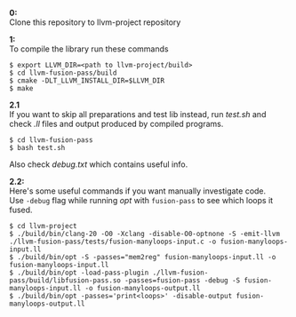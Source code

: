 **0:**\
Clone this repository to llvm-project repository

**1:**\
To compile the library run these commands
```
$ export LLVM_DIR=<path to llvm-project/build>
$ cd llvm-fusion-pass/build
$ cmake -DLT_LLVM_INSTALL_DIR=$LLVM_DIR
$ make
```
**2.1**\
If you want to skip all preparations and test lib instead, run *test.sh* and check *.ll* files and output produced by compiled programs.
```
$ cd llvm-fusion-pass
$ bash test.sh
```
Also check *debug.txt* which contains useful info.

**2.2:**\
Here's some useful commands if you want manually investigate code.\
Use `-debug` flag while running *opt* with `fusion-pass` to see which loops it fused.
```
$ cd llvm-project
$ ./build/bin/clang-20 -O0 -Xclang -disable-O0-optnone -S -emit-llvm ./llvm-fusion-pass/tests/fusion-manyloops-input.c -o fusion-manyloops-input.ll
$ ./build/bin/opt -S -passes="mem2reg" fusion-manyloops-input.ll -o fusion-manyloops-input.ll
$ ./build/bin/opt -load-pass-plugin ./llvm-fusion-pass/build/libfusion-pass.so -passes=fusion-pass -debug -S fusion-manyloops-input.ll -o fusion-manyloops-output.ll
$ ./build/bin/opt -passes='print<loops>' -disable-output fusion-manyloops-output.ll 
```
